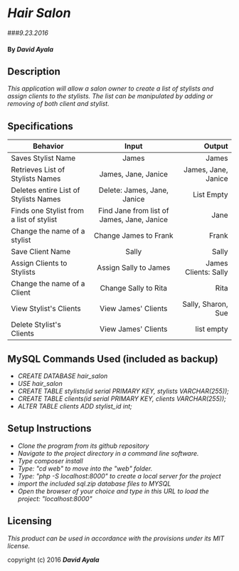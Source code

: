 # _Hair Salon_
###_9.23.2016_

#### By _David Ayala_

## Description

_This application will allow a salon owner to create a list of stylists and assign clients to the stylists.  The list can be manipulated by adding or removing of both client and stylist._

## Specifications

|Behavior|Input|Output|
|--------|:---:|-----:|
|Saves Stylist Name|James|James|
|Retrieves List of Stylists Names|James, Jane, Janice|James, Jane, Janice|
|Deletes entire List of Stylists Names|Delete: James, Jane, Janice|List Empty|
|Finds one Stylist from a list of stylist|Find Jane from list of James, Jane, Janice|Jane|
|Change the name of a stylist|Change James to Frank|Frank|
|Save Client Name|Sally|Sally|
|Assign Clients to Stylists|Assign Sally to James|James Clients: Sally|
|Change the name of a Client|Change Sally to Rita|Rita|
|View Stylist's Clients|View James' Clients|Sally, Sharon, Sue|
|Delete Stylist's Clients|View James' Clients|list empty|

## MySQL Commands Used (included as backup)

* _CREATE DATABASE hair_salon_
* _USE hair_salon_
* _CREATE TABLE stylists(id serial PRIMARY KEY, stylists VARCHAR(255));_
* _CREATE TABLE clients(id serial PRIMARY KEY, clients VARCHAR(255));_
* _ALTER TABLE clients ADD stylist_id int;_

## Setup Instructions

* _Clone the program from its github repository_
* _Navigate to the project directory in a command line software._
* _Type composer install_
* _Type: "cd web" to move into the "web" folder._
* _Type: "php -S localhost:8000" to create a local server for the project_
* _import the included sql.zip database files to MYSQL_
* _Open the browser of your choice and type in this URL to load the project: "localhost:8000"_

## Licensing

*This product can be used in accordance with the provisions under its MIT license.*

copyright (c) 2016 **_David Ayala_**
